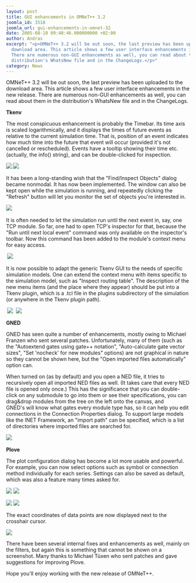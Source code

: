 ```yaml
---
layout: post
title: GUI enhancements in OMNeT++ 3.2
joomla_id: 3518
joomla_url: gui-enhancements-in-omnet-32
date: 2005-08-10 09:40:46.000000000 +02:00
author: Andras
excerpt: "<p>OMNeT++ 3.2 will be out soon, the last preview has been uploaded to the
  download area. This article shows a few user interface enhancements in the new release.
  There are numerous non-GUI enhancements as well, you can read about them in the
  distribution's WhatsNew file and in the ChangeLogs.</p>"
category: News
---
```

<p>OMNeT++ 3.2 will be out soon, the last preview has been uploaded to the download area. This article shows a few user interface enhancements in the new release. There are numerous non-GUI enhancements as well, you can read about them in the distribution's WhatsNew file and in the ChangeLogs.</p><p><strong>Tkenv </strong> </p><p>The most conspicuous enhancement is probably the Timebar. Its time axis is scaled logarithmically, and it displays the times of future events as relative to the current simulation time. That is, position of an event indicates how much time into the future that event will occur (provided it's not cancelled or rescheduled). Events have a tooltip showing their time etc. (actually, the info() string), and can be double-clicked for inspection.</p> <p><a href="/images/omnetpp/opp32_tkenv_timebar.png"><strong><img src="/images/omnetpp/opp32_tkenv_timebar_thumb.png" border="0" /></strong></a><strong> </strong><a href="/images/omnetpp/opp32_tkenv_timebar2.png"><strong><img src="/images/omnetpp/opp32_tkenv_timebar2_thumb.png" border="0" /></strong></a><strong> </strong></p> <p>It has been a long-standing wish that the "Find/Inspect Objects" dialog became nonmodal. It has now been implemented. The window can also be kept open while the simulation is running, and repeatedly clicking the "Refresh" button will let you monitor the set of objects you're interested in.<br /> </p><p><a href="/images/omnetpp/opp32_tkenv_findobjects.png"><strong><img src="/images/omnetpp/opp32_tkenv_findobjects_thumb.png" border="0" /></strong></a><strong> </strong></p> <p>It is often needed to let the simulation run until the next event in, say, one TCP module. So far, one had to open TCP's inspector for that, because the "Run until next local event" command was only available on the inspector's toolbar. Now this command has been added to the module's context menu for easy access.</p> <p><strong> </strong><a href="/images/omnetpp/opp32_tkenv_runtonext.png"><strong><img src="/images/omnetpp/opp32_tkenv_runtonext_thumb.png" border="0" /></strong></a><strong> </strong></p> <p>It is now possible to adapt the generic Tkenv GUI to the needs of specific simulation models. One can extend the context menu with items specific to the simulation model, such as "Inspect routing table". The description of the new menu items (and the place where they appear) should be put into a Tkenv plugin, which is a .tcl file in the plugins subdirectory of the simulation (or anywhere in the Tkenv plugin path).</p> <p><strong> </strong><a href="/images/omnetpp/opp32_tkenv_inetmenu.png"><strong><img src="/images/omnetpp/opp32_tkenv_inetmenu_thumb.png" border="0" /></strong></a>  <a href="/images/omnetpp/opp32_tkenv_inetinsp.png"><strong><img src="/images/omnetpp/opp32_tkenv_inetinsp_thumb.png" border="0" /></strong></a></p> <p><strong>GNED </strong></p> <p>GNED has seen quite a number of enhancements, mostly owing to Michael Franzen who sent several patches. Unfortunately, many of them (such as the "Autoextend gates using gate++ notation", "Auto-calculate gate vector sizes", "Set 'nocheck' for new modules" options) are not graphical in nature so they cannot be shown here, but the "Open imported files automatically" option can. </p> <p>When turned on (as by default) and you open a NED file, it tries to recursively open all imported NED files as well. (It takes care that every NED file is opened only once.) This has the significance that you can double-click on any submodule to go into them or see their specifications, you can drag&drop modules from the tree on the left onto the canvas, and GNED's will know what gates every module type has, so it can help you edit connections in the Connection Properties dialog. To support large models like the INET Framework, an "import path" can be specified, which is a list of directories where imported files are searched for.</p> <p><a href="/images/omnetpp/opp32_gned_importpath.png"><strong><img src="/images/omnetpp/opp32_gned_importpath_thumb.png" border="0" /></strong></a><strong> </strong></p> <p><strong>Plove</strong>  </p><p>The plot configuration dialog has become a lot more usable and powerful. For example, you can now select options such as symbol or connection method individually for each series. Settings can also be saved as default, which was also a feature many times asked for.  </p><p><a href="/images/omnetpp/opp32_plove_plotcfg1.png"><img src="/images/omnetpp/opp32_plove_plotcfg1_thumb.png" border="0" /></a> <a href="/images/omnetpp/opp32_plove_plotcfg2.png"><img src="/images/omnetpp/opp32_plove_plotcfg2_thumb.png" border="0" /></a>  </p><p><a href="/images/omnetpp/opp32_plove_plotcfg3.png"><img src="/images/omnetpp/opp32_plove_plotcfg3_thumb.png" border="0" /></a> <a href="/images/omnetpp/opp32_plove_plotcfg4.png"><img src="/images/omnetpp/opp32_plove_plotcfg4_thumb.png" border="0" /> </a> </p><p>The exact coordinates of data points are now displayed next to the crosshair cursor.  </p><p><a href="/images/omnetpp/opp32_plove_crosshair.png"><img src="/images/omnetpp/opp32_plove_crosshair_thumb.png" border="0" /></a>  </p><p>There have been several internal fixes and enhancements as well, mainly on the filters, but again this is something that cannot be shown on a screenshot. Many thanks to Michael Tüxen who sent patches and gave suggestions for improving Plove.</p> <p>Hope you'll enjoy working with the new release of OMNeT++.</p> <p>&nbsp;</p> <p>&nbsp;</p>
